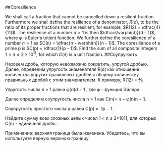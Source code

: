 ##Coresilience

We shall call a fraction that cannot be cancelled down a resilient fraction. Furthermore we shall define the resilience of a denominator, $R(d)$, to be the ratio of its proper fractions that are resilient; for example, $R(12) = \dfrac{4}{11}$.
The resilience of a number $d \gt 1$ is then $\dfrac{\varphi(d)}{d - 1}$, where $\varphi$ is Euler's totient function.
We further define the coresilience of a number $n \gt 1$ as $C(n) = \dfrac{n - \varphi(n)}{n - 1}$.
The coresilience of a prime $p$ is $C(p) = \dfrac{1}{p - 1}$.
Find the sum of all composite integers $1 \lt n \le 2 \times 10^{11}$, for which $C(n)$ is a unit fraction.
##Соупругость

Назовем дробь, которую невозможно сократить, упругой дробью. Далее, определим упругость знаменателя R(d) как отношение количества упругих правильных дробей к общему количеству правильных дробей с этим знаменателем. К примеру, R(12) = 4⁄11.



Упругость числа d > 1 равна
φ(d)d − 1
, где φ - функция Эйлера.




Далее определим соупругость числа n > 1 как C(n)= 
n − φ(n)n − 1.


Соупругость простого числа p равна C(p)
= 
1p − 1.



Найдите сумму всех сложных целых чисел 1 < n ≤ 2×1011, для которых C(n) - единичная дробь.


 Примечание: верхняя граница была изменена. Убедитесь, что вы используете верную верхнюю границу.
